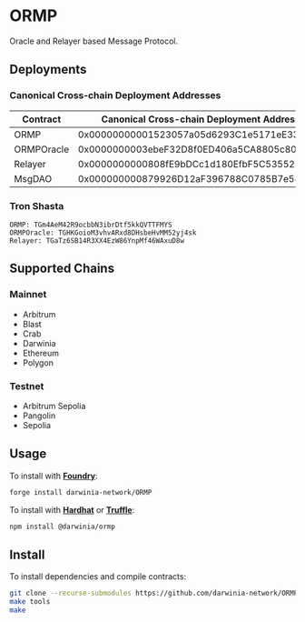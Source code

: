 # ORMP
Oracle and Relayer based Message Protocol.

## Deployments
### Canonical Cross-chain Deployment Addresses
|  Contract  |  Canonical Cross-chain Deployment Address  |
|------------|--------------------------------------------|
| ORMP       | 0x00000000001523057a05d6293C1e5171eE33eE0A |
| ORMPOracle | 0x0000000003ebeF32D8f0ED406a5CA8805c80AFba |
| Relayer    | 0x0000000000808fE9bDCc1d180EfbF5C53552a6b1 |
| MsgDAO     | 0x000000000879926D12aF396788C0785B7e581e53 |

### Tron Shasta
```
ORMP: TGm4AeM42R9ocbbN3ibrDtf5kkQVTTFMYS
ORMPOracle: TGHKGoioM3vhvARxd8DHsbeHvMM52yj4sk
Relayer: TGaTz6SB14R3XX4EzW86YnpMf46WAxuD8w
```

## Supported Chains
### Mainnet
- Arbitrum
- Blast
- Crab
- Darwinia
- Ethereum
- Polygon

### Testnet
- Arbitrum Sepolia
- Pangolin
- Sepolia

## Usage
To install with [**Foundry**](https://github.com/gakonst/foundry):
```sh
forge install darwinia-network/ORMP
```

To install with [**Hardhat**](https://github.com/nomiclabs/hardhat) or [**Truffle**](https://github.com/trufflesuite/truffle):
```sh
npm install @darwinia/ormp
```

## Install 
To install dependencies and compile contracts:
```sh
git clone --recurse-submodules https://github.com/darwinia-network/ORMP.git && cd ORMP
make tools
make
```
